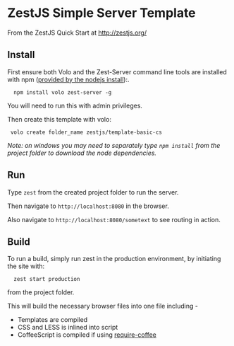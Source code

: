 ZestJS Simple Server Template
===

From the ZestJS Quick Start at http://zestjs.org/

Install
---

First ensure both Volo and the Zest-Server command line tools are installed with npm ([provided by the nodejs install](http://nodejs.org)):.

```
  npm install volo zest-server -g
```

You will need to run this with admin privileges.

Then create this template with volo:

```
 volo create folder_name zestjs/template-basic-cs
```

_Note: on windows you may need to separately type `npm install` from the project folder to download the node dependencies._

Run
---

Type `zest` from the created project folder to run the server.

Then navigate to `http://localhost:8080` in the browser.

Also navigate to `http://localhost:8080/sometext` to see routing in action.

Build
---

To run a build, simply run zest in the production environment, by initiating the site with:

```
  zest start production
```

from the project folder.

This will build the necessary browser files into one file including - 
* Templates are compiled
* CSS and LESS is inlined into script
* CoffeeScript is compiled if using [require-coffee](https://github.com/guybedford/require-coffee)
